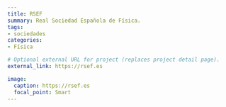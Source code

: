 ```yaml
---
title: RSEF
summary: Real Sociedad Española de Física.
tags:
- sociedades
categories:
- Física

# Optional external URL for project (replaces project detail page).
external_link: https://rsef.es

image:
  caption: https://rsef.es
  focal_point: Smart
---
```

